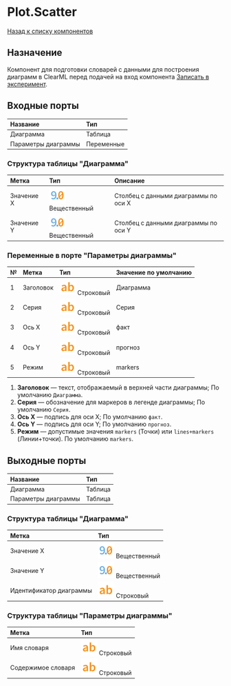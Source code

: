 # Plot.Scatter

[Назад к списку компонентов](../README.md)

## Назначение

Компонент для подготовки словарей с данными для построения диаграмм в ClearML перед подачей на вход компонента [Записать в эксперимент](./save-task.md).

## Входные порты

| Название                | Тип        |
|:------------------------|:-----------|
| Диаграмма               | Таблица    |
| Параметры диаграммы     | Переменные |

### Структура таблицы "Диаграмма"

| Метка                | Тип                                         | Описание  |
|:---------------------|:--------------------------------------------|:----------|
| Значение X           | ![](./img/realnumber.svg) Вещественный      | Столбец с данными диаграммы по оси X|
| Значение Y           | ![](./img/realnumber.svg) Вещественный      | Столбец с данными диаграммы по оси Y|

### Переменные в порте "Параметры диаграммы"

| №  | Метка                | Тип                                         | Значение по умолчанию  |
|:---|:---------------------|:--------------------------------------------|:-----------------------|
| 1  | Заголовок            | ![](./img/string.svg) Строковый             | Диаграмма              |
| 2  | Серия                | ![](./img/string.svg) Строковый             | Серия                  |
| 3  | Ось Х                | ![](./img/string.svg) Строковый             | факт                   |
| 4  | Ось Y                | ![](./img/string.svg) Строковый             | прогноз                |
| 5  | Режим                | ![](./img/string.svg) Строковый             | markers                |

1. **Заголовок** — текст, отображаемый в верхней части диаграммы; По умолчанию `Диаграмма`.
2. **Серия** — обозначение для маркеров в легенде диаграммы; По умолчанию `Серия`.
3. **Ось Х** — подпись для оси Х; По умолчанию `факт`.
4. **Ось Y** — подпись для оси Y; По умолчанию `прогноз`.
5. **Режим** — допустимые значения `markers` (Точки) или `lines+markers` (Линии+точки). По умолчанию `markers`.

## Выходные порты

| Название               | Тип        |
|:-----------------------|:-----------|
| Диаграмма              | Таблица    |
| Параметры диаграммы    | Таблица    |

### Структура таблицы "Диаграмма"

| Метка                   | Тип                                         |
|:------------------------|:--------------------------------------------|
| Значение X              | ![](./img/realnumber.svg) Вещественный      |
| Значение Y              | ![](./img/realnumber.svg) Вещественный      |
| Идентификатор диаграммы | ![](./img/string.svg) Строковый             |


### Структура таблицы "Параметры диаграммы"

| Метка               | Тип                                        |
|:--------------------|:-------------------------------------------|
| Имя словаря         | ![](./img/string.svg) Строковый            |
| Содержимое словаря  | ![](./img/string.svg) Строковый            |